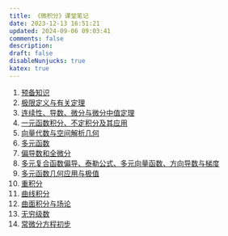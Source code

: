```yaml
---
title: 《微积分》课堂笔记
date: 2023-12-13 16:51:21
updated: 2024-09-06 09:03:41
comments: false
description: 
draft: false
disableNunjucks: true
katex: true
---
```


<!-- {{{ INDEX NORMAL START -->
1. [预备知识](01-preliminary-knowledge.md)
2. [极限定义与有关定理](02-limit-definition-and-theorems)
3. [连续性、导数、微分与微分中值定理](03-continuity-derivative-differential-and-differential-mean-value-theorems)
4. [一元函数积分、不定积分及其应用](04-unary-function-integral-generalized-integral-and-applications)
5. [向量代数与空间解析几何](05-vector-algebra-and-spatial-analytic-geometry)
6. [多元函数](06-multivariate-function)
7. [偏导数和全微分](07-partial-derivative-and-total-differential)
8. [多元复合函数偏导、泰勒公式、多元向量函数、方向导数与梯度](08-partial-derivative-of-multivariate-composite-function-taylor-series-multivariate-vector-function-directional-derivative-and-gradient)
9. [多元函数几何应用与极值](09-multivariate-function-geometric-applications-and-extreme-value)
10. [重积分](10-multiple-integral)
11. [曲线积分](11-curve-integral)
12. [曲面积分与场论](12-surface-integral-and-field-theory)
13. [无穷级数](13-infinite-series)
14. [常微分方程初步](14-ordinary-differential-equation-preliminary)
<!-- }}} INDEX NORMAL END -->
